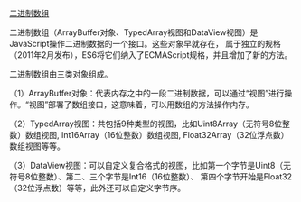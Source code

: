 ﻿[二进制数组](http://es6.ruanyifeng.com/#docs/arraybuffer)

二进制数组（ArrayBuffer对象、TypedArray视图和DataView视图）是JavaScript操作二进制数据的一个接口。这些对象早就存在，
属于独立的规格（2011年2月发布），ES6将它们纳入了ECMAScript规格，并且增加了新的方法。 


二进制数组由三类对象组成。

（1）ArrayBuffer对象：代表内存之中的一段二进制数据，可以通过“视图”进行操作。“视图”部署了数组接口，这意味着，可以用数组的方法操作内存。

（2）TypedArray视图：共包括9种类型的视图，比如Uint8Array（无符号8位整数）数组视图, Int16Array（16位整数）数组视图, Float32Array（32位浮点数）
数组视图等等。

（3）DataView视图：可以自定义复合格式的视图，比如第一个字节是Uint8（无符号8位整数）、第二、三个字节是Int16（16位整数）、
第四个字节开始是Float32（32位浮点数）等等，此外还可以自定义字节序。
